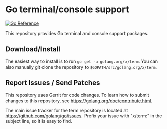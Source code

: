 # Go terminal/console support

[![Go Reference](https://pkg.go.dev/badge/golang.org/x/term.svg)](https://pkg.go.dev/golang.org/x/term)

This repository provides Go terminal and console support packages.

## Download/Install

The easiest way to install is to run `go get -u golang.org/x/term`. You can
also manually git clone the repository to `$GOPATH/src/golang.org/x/term`.

## Report Issues / Send Patches

This repository uses Gerrit for code changes. To learn how to submit changes to
this repository, see https://golang.org/doc/contribute.html.

The main issue tracker for the term repository is located at
https://github.com/golang/go/issues. Prefix your issue with "x/term:" in the
subject line, so it is easy to find.
